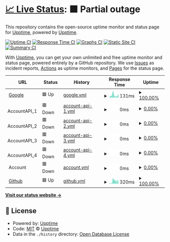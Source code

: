 # [📈 Live Status](https://demo.upptime.js.org): <!--live status--> **🟧 Partial outage**

This repository contains the open-source uptime monitor and status page for [Upptime](https://upptime.js.org), powered by [Upptime](https://github.com/upptime/upptime).

[![Uptime CI](https://github.com/wynand-vanrensburg/upptime/workflows/Uptime%20CI/badge.svg)](https://github.com/wynand-vanrensburg/upptime/actions?query=workflow%3A%22Uptime+CI%22)
[![Response Time CI](https://github.com/wynand-vanrensburg/upptime/workflows/Response%20Time%20CI/badge.svg)](https://github.com/wynand-vanrensburg/upptime/actions?query=workflow%3A%22Response+Time+CI%22)
[![Graphs CI](https://github.com/wynand-vanrensburg/upptime/workflows/Graphs%20CI/badge.svg)](https://github.com/wynand-vanrensburg/upptime/actions?query=workflow%3A%22Graphs+CI%22)
[![Static Site CI](https://github.com/wynand-vanrensburg/upptime/workflows/Static%20Site%20CI/badge.svg)](https://github.com/wynand-vanrensburg/upptime/actions?query=workflow%3A%22Static+Site+CI%22)
[![Summary CI](https://github.com/wynand-vanrensburg/upptime/workflows/Summary%20CI/badge.svg)](https://github.com/wynand-vanrensburg/upptime/actions?query=workflow%3A%22Summary+CI%22)

With [Upptime](https://upptime.js.org), you can get your own unlimited and free uptime monitor and status page, powered entirely by a GitHub repository. We use [Issues](https://github.com/upptime/upptime/issues) as incident reports, [Actions](https://github.com/wynand-vanrensburg/upptime/actions) as uptime monitors, and [Pages](https://demo.upptime.js.org) for the status page.

<!--start: status pages-->
<!-- This summary is generated by Upptime (https://github.com/upptime/upptime) -->
<!-- Do not edit this manually, your changes will be overwritten -->
<!-- prettier-ignore -->
| URL | Status | History | Response Time | Uptime |
| --- | ------ | ------- | ------------- | ------ |
| <img alt="" src="https://favicons.githubusercontent.com/www.google.com" height="13"> [Google](https://www.google.com) | 🟩 Up | [google.yml](https://github.com/wynand-vanrensburg/uptime/commits/HEAD/history/google.yml) | <details><summary><img alt="Response time graph" src="./graphs/google/response-time-week.png" height="20"> 131ms</summary><br><a href="https://wynand-vanrensburg.github.io/uptime/history/google"><img alt="Response time 103" src="https://img.shields.io/endpoint?url=https%3A%2F%2Fraw.githubusercontent.com%2Fwynand-vanrensburg%2Fuptime%2FHEAD%2Fapi%2Fgoogle%2Fresponse-time.json"></a><br><a href="https://wynand-vanrensburg.github.io/uptime/history/google"><img alt="24-hour response time 67" src="https://img.shields.io/endpoint?url=https%3A%2F%2Fraw.githubusercontent.com%2Fwynand-vanrensburg%2Fuptime%2FHEAD%2Fapi%2Fgoogle%2Fresponse-time-day.json"></a><br><a href="https://wynand-vanrensburg.github.io/uptime/history/google"><img alt="7-day response time 131" src="https://img.shields.io/endpoint?url=https%3A%2F%2Fraw.githubusercontent.com%2Fwynand-vanrensburg%2Fuptime%2FHEAD%2Fapi%2Fgoogle%2Fresponse-time-week.json"></a><br><a href="https://wynand-vanrensburg.github.io/uptime/history/google"><img alt="30-day response time 103" src="https://img.shields.io/endpoint?url=https%3A%2F%2Fraw.githubusercontent.com%2Fwynand-vanrensburg%2Fuptime%2FHEAD%2Fapi%2Fgoogle%2Fresponse-time-month.json"></a><br><a href="https://wynand-vanrensburg.github.io/uptime/history/google"><img alt="1-year response time 103" src="https://img.shields.io/endpoint?url=https%3A%2F%2Fraw.githubusercontent.com%2Fwynand-vanrensburg%2Fuptime%2FHEAD%2Fapi%2Fgoogle%2Fresponse-time-year.json"></a></details> | <details><summary><a href="https://wynand-vanrensburg.github.io/uptime/history/google">100.00%</a></summary><a href="https://wynand-vanrensburg.github.io/uptime/history/google"><img alt="All-time uptime 100.00%" src="https://img.shields.io/endpoint?url=https%3A%2F%2Fraw.githubusercontent.com%2Fwynand-vanrensburg%2Fuptime%2FHEAD%2Fapi%2Fgoogle%2Fuptime.json"></a><br><a href="https://wynand-vanrensburg.github.io/uptime/history/google"><img alt="24-hour uptime 100.00%" src="https://img.shields.io/endpoint?url=https%3A%2F%2Fraw.githubusercontent.com%2Fwynand-vanrensburg%2Fuptime%2FHEAD%2Fapi%2Fgoogle%2Fuptime-day.json"></a><br><a href="https://wynand-vanrensburg.github.io/uptime/history/google"><img alt="7-day uptime 100.00%" src="https://img.shields.io/endpoint?url=https%3A%2F%2Fraw.githubusercontent.com%2Fwynand-vanrensburg%2Fuptime%2FHEAD%2Fapi%2Fgoogle%2Fuptime-week.json"></a><br><a href="https://wynand-vanrensburg.github.io/uptime/history/google"><img alt="30-day uptime 100.00%" src="https://img.shields.io/endpoint?url=https%3A%2F%2Fraw.githubusercontent.com%2Fwynand-vanrensburg%2Fuptime%2FHEAD%2Fapi%2Fgoogle%2Fuptime-month.json"></a><br><a href="https://wynand-vanrensburg.github.io/uptime/history/google"><img alt="1-year uptime 100.00%" src="https://img.shields.io/endpoint?url=https%3A%2F%2Fraw.githubusercontent.com%2Fwynand-vanrensburg%2Fuptime%2FHEAD%2Fapi%2Fgoogle%2Fuptime-year.json"></a></details>
| <img alt="" src="https://favicons.githubusercontent.com/null" height="13"> AccountAPI_1 | 🟥 Down | [account-api-1.yml](https://github.com/wynand-vanrensburg/uptime/commits/HEAD/history/account-api-1.yml) | <details><summary><img alt="Response time graph" src="./graphs/account-api-1/response-time-week.png" height="20"> 0ms</summary><br><a href="https://wynand-vanrensburg.github.io/uptime/history/account-api-1"><img alt="Response time 0" src="https://img.shields.io/endpoint?url=https%3A%2F%2Fraw.githubusercontent.com%2Fwynand-vanrensburg%2Fuptime%2FHEAD%2Fapi%2Faccount-api-1%2Fresponse-time.json"></a><br><a href="https://wynand-vanrensburg.github.io/uptime/history/account-api-1"><img alt="24-hour response time 0" src="https://img.shields.io/endpoint?url=https%3A%2F%2Fraw.githubusercontent.com%2Fwynand-vanrensburg%2Fuptime%2FHEAD%2Fapi%2Faccount-api-1%2Fresponse-time-day.json"></a><br><a href="https://wynand-vanrensburg.github.io/uptime/history/account-api-1"><img alt="7-day response time 0" src="https://img.shields.io/endpoint?url=https%3A%2F%2Fraw.githubusercontent.com%2Fwynand-vanrensburg%2Fuptime%2FHEAD%2Fapi%2Faccount-api-1%2Fresponse-time-week.json"></a><br><a href="https://wynand-vanrensburg.github.io/uptime/history/account-api-1"><img alt="30-day response time 0" src="https://img.shields.io/endpoint?url=https%3A%2F%2Fraw.githubusercontent.com%2Fwynand-vanrensburg%2Fuptime%2FHEAD%2Fapi%2Faccount-api-1%2Fresponse-time-month.json"></a><br><a href="https://wynand-vanrensburg.github.io/uptime/history/account-api-1"><img alt="1-year response time 0" src="https://img.shields.io/endpoint?url=https%3A%2F%2Fraw.githubusercontent.com%2Fwynand-vanrensburg%2Fuptime%2FHEAD%2Fapi%2Faccount-api-1%2Fresponse-time-year.json"></a></details> | <details><summary><a href="https://wynand-vanrensburg.github.io/uptime/history/account-api-1">0.00%</a></summary><a href="https://wynand-vanrensburg.github.io/uptime/history/account-api-1"><img alt="All-time uptime 0.00%" src="https://img.shields.io/endpoint?url=https%3A%2F%2Fraw.githubusercontent.com%2Fwynand-vanrensburg%2Fuptime%2FHEAD%2Fapi%2Faccount-api-1%2Fuptime.json"></a><br><a href="https://wynand-vanrensburg.github.io/uptime/history/account-api-1"><img alt="24-hour uptime 0.00%" src="https://img.shields.io/endpoint?url=https%3A%2F%2Fraw.githubusercontent.com%2Fwynand-vanrensburg%2Fuptime%2FHEAD%2Fapi%2Faccount-api-1%2Fuptime-day.json"></a><br><a href="https://wynand-vanrensburg.github.io/uptime/history/account-api-1"><img alt="7-day uptime 0.00%" src="https://img.shields.io/endpoint?url=https%3A%2F%2Fraw.githubusercontent.com%2Fwynand-vanrensburg%2Fuptime%2FHEAD%2Fapi%2Faccount-api-1%2Fuptime-week.json"></a><br><a href="https://wynand-vanrensburg.github.io/uptime/history/account-api-1"><img alt="30-day uptime 0.00%" src="https://img.shields.io/endpoint?url=https%3A%2F%2Fraw.githubusercontent.com%2Fwynand-vanrensburg%2Fuptime%2FHEAD%2Fapi%2Faccount-api-1%2Fuptime-month.json"></a><br><a href="https://wynand-vanrensburg.github.io/uptime/history/account-api-1"><img alt="1-year uptime 0.00%" src="https://img.shields.io/endpoint?url=https%3A%2F%2Fraw.githubusercontent.com%2Fwynand-vanrensburg%2Fuptime%2FHEAD%2Fapi%2Faccount-api-1%2Fuptime-year.json"></a></details>
| <img alt="" src="https://favicons.githubusercontent.com/" height="13"> AccountAPI_2 | 🟥 Down | [account-api-2.yml](https://github.com/wynand-vanrensburg/uptime/commits/HEAD/history/account-api-2.yml) | <details><summary><img alt="Response time graph" src="./graphs/account-api-2/response-time-week.png" height="20"> 0ms</summary><br><a href="https://wynand-vanrensburg.github.io/uptime/history/account-api-2"><img alt="Response time 0" src="https://img.shields.io/endpoint?url=https%3A%2F%2Fraw.githubusercontent.com%2Fwynand-vanrensburg%2Fuptime%2FHEAD%2Fapi%2Faccount-api-2%2Fresponse-time.json"></a><br><a href="https://wynand-vanrensburg.github.io/uptime/history/account-api-2"><img alt="24-hour response time 0" src="https://img.shields.io/endpoint?url=https%3A%2F%2Fraw.githubusercontent.com%2Fwynand-vanrensburg%2Fuptime%2FHEAD%2Fapi%2Faccount-api-2%2Fresponse-time-day.json"></a><br><a href="https://wynand-vanrensburg.github.io/uptime/history/account-api-2"><img alt="7-day response time 0" src="https://img.shields.io/endpoint?url=https%3A%2F%2Fraw.githubusercontent.com%2Fwynand-vanrensburg%2Fuptime%2FHEAD%2Fapi%2Faccount-api-2%2Fresponse-time-week.json"></a><br><a href="https://wynand-vanrensburg.github.io/uptime/history/account-api-2"><img alt="30-day response time 0" src="https://img.shields.io/endpoint?url=https%3A%2F%2Fraw.githubusercontent.com%2Fwynand-vanrensburg%2Fuptime%2FHEAD%2Fapi%2Faccount-api-2%2Fresponse-time-month.json"></a><br><a href="https://wynand-vanrensburg.github.io/uptime/history/account-api-2"><img alt="1-year response time 0" src="https://img.shields.io/endpoint?url=https%3A%2F%2Fraw.githubusercontent.com%2Fwynand-vanrensburg%2Fuptime%2FHEAD%2Fapi%2Faccount-api-2%2Fresponse-time-year.json"></a></details> | <details><summary><a href="https://wynand-vanrensburg.github.io/uptime/history/account-api-2">0.00%</a></summary><a href="https://wynand-vanrensburg.github.io/uptime/history/account-api-2"><img alt="All-time uptime 0.00%" src="https://img.shields.io/endpoint?url=https%3A%2F%2Fraw.githubusercontent.com%2Fwynand-vanrensburg%2Fuptime%2FHEAD%2Fapi%2Faccount-api-2%2Fuptime.json"></a><br><a href="https://wynand-vanrensburg.github.io/uptime/history/account-api-2"><img alt="24-hour uptime 0.00%" src="https://img.shields.io/endpoint?url=https%3A%2F%2Fraw.githubusercontent.com%2Fwynand-vanrensburg%2Fuptime%2FHEAD%2Fapi%2Faccount-api-2%2Fuptime-day.json"></a><br><a href="https://wynand-vanrensburg.github.io/uptime/history/account-api-2"><img alt="7-day uptime 0.00%" src="https://img.shields.io/endpoint?url=https%3A%2F%2Fraw.githubusercontent.com%2Fwynand-vanrensburg%2Fuptime%2FHEAD%2Fapi%2Faccount-api-2%2Fuptime-week.json"></a><br><a href="https://wynand-vanrensburg.github.io/uptime/history/account-api-2"><img alt="30-day uptime 0.00%" src="https://img.shields.io/endpoint?url=https%3A%2F%2Fraw.githubusercontent.com%2Fwynand-vanrensburg%2Fuptime%2FHEAD%2Fapi%2Faccount-api-2%2Fuptime-month.json"></a><br><a href="https://wynand-vanrensburg.github.io/uptime/history/account-api-2"><img alt="1-year uptime 0.00%" src="https://img.shields.io/endpoint?url=https%3A%2F%2Fraw.githubusercontent.com%2Fwynand-vanrensburg%2Fuptime%2FHEAD%2Fapi%2Faccount-api-2%2Fuptime-year.json"></a></details>
| <img alt="" src="https://favicons.githubusercontent.com/null" height="13"> AccountAPI_3 | 🟥 Down | [account-api-3.yml](https://github.com/wynand-vanrensburg/uptime/commits/HEAD/history/account-api-3.yml) | <details><summary><img alt="Response time graph" src="./graphs/account-api-3/response-time-week.png" height="20"> 0ms</summary><br><a href="https://wynand-vanrensburg.github.io/uptime/history/account-api-3"><img alt="Response time 0" src="https://img.shields.io/endpoint?url=https%3A%2F%2Fraw.githubusercontent.com%2Fwynand-vanrensburg%2Fuptime%2FHEAD%2Fapi%2Faccount-api-3%2Fresponse-time.json"></a><br><a href="https://wynand-vanrensburg.github.io/uptime/history/account-api-3"><img alt="24-hour response time 0" src="https://img.shields.io/endpoint?url=https%3A%2F%2Fraw.githubusercontent.com%2Fwynand-vanrensburg%2Fuptime%2FHEAD%2Fapi%2Faccount-api-3%2Fresponse-time-day.json"></a><br><a href="https://wynand-vanrensburg.github.io/uptime/history/account-api-3"><img alt="7-day response time 0" src="https://img.shields.io/endpoint?url=https%3A%2F%2Fraw.githubusercontent.com%2Fwynand-vanrensburg%2Fuptime%2FHEAD%2Fapi%2Faccount-api-3%2Fresponse-time-week.json"></a><br><a href="https://wynand-vanrensburg.github.io/uptime/history/account-api-3"><img alt="30-day response time 0" src="https://img.shields.io/endpoint?url=https%3A%2F%2Fraw.githubusercontent.com%2Fwynand-vanrensburg%2Fuptime%2FHEAD%2Fapi%2Faccount-api-3%2Fresponse-time-month.json"></a><br><a href="https://wynand-vanrensburg.github.io/uptime/history/account-api-3"><img alt="1-year response time 0" src="https://img.shields.io/endpoint?url=https%3A%2F%2Fraw.githubusercontent.com%2Fwynand-vanrensburg%2Fuptime%2FHEAD%2Fapi%2Faccount-api-3%2Fresponse-time-year.json"></a></details> | <details><summary><a href="https://wynand-vanrensburg.github.io/uptime/history/account-api-3">0.00%</a></summary><a href="https://wynand-vanrensburg.github.io/uptime/history/account-api-3"><img alt="All-time uptime 0.00%" src="https://img.shields.io/endpoint?url=https%3A%2F%2Fraw.githubusercontent.com%2Fwynand-vanrensburg%2Fuptime%2FHEAD%2Fapi%2Faccount-api-3%2Fuptime.json"></a><br><a href="https://wynand-vanrensburg.github.io/uptime/history/account-api-3"><img alt="24-hour uptime 0.00%" src="https://img.shields.io/endpoint?url=https%3A%2F%2Fraw.githubusercontent.com%2Fwynand-vanrensburg%2Fuptime%2FHEAD%2Fapi%2Faccount-api-3%2Fuptime-day.json"></a><br><a href="https://wynand-vanrensburg.github.io/uptime/history/account-api-3"><img alt="7-day uptime 0.00%" src="https://img.shields.io/endpoint?url=https%3A%2F%2Fraw.githubusercontent.com%2Fwynand-vanrensburg%2Fuptime%2FHEAD%2Fapi%2Faccount-api-3%2Fuptime-week.json"></a><br><a href="https://wynand-vanrensburg.github.io/uptime/history/account-api-3"><img alt="30-day uptime 0.00%" src="https://img.shields.io/endpoint?url=https%3A%2F%2Fraw.githubusercontent.com%2Fwynand-vanrensburg%2Fuptime%2FHEAD%2Fapi%2Faccount-api-3%2Fuptime-month.json"></a><br><a href="https://wynand-vanrensburg.github.io/uptime/history/account-api-3"><img alt="1-year uptime 0.00%" src="https://img.shields.io/endpoint?url=https%3A%2F%2Fraw.githubusercontent.com%2Fwynand-vanrensburg%2Fuptime%2FHEAD%2Fapi%2Faccount-api-3%2Fuptime-year.json"></a></details>
| <img alt="" src="https://favicons.githubusercontent.com/" height="13"> AccountAPI_4 | 🟥 Down | [account-api-4.yml](https://github.com/wynand-vanrensburg/uptime/commits/HEAD/history/account-api-4.yml) | <details><summary><img alt="Response time graph" src="./graphs/account-api-4/response-time-week.png" height="20"> 0ms</summary><br><a href="https://wynand-vanrensburg.github.io/uptime/history/account-api-4"><img alt="Response time 0" src="https://img.shields.io/endpoint?url=https%3A%2F%2Fraw.githubusercontent.com%2Fwynand-vanrensburg%2Fuptime%2FHEAD%2Fapi%2Faccount-api-4%2Fresponse-time.json"></a><br><a href="https://wynand-vanrensburg.github.io/uptime/history/account-api-4"><img alt="24-hour response time 0" src="https://img.shields.io/endpoint?url=https%3A%2F%2Fraw.githubusercontent.com%2Fwynand-vanrensburg%2Fuptime%2FHEAD%2Fapi%2Faccount-api-4%2Fresponse-time-day.json"></a><br><a href="https://wynand-vanrensburg.github.io/uptime/history/account-api-4"><img alt="7-day response time 0" src="https://img.shields.io/endpoint?url=https%3A%2F%2Fraw.githubusercontent.com%2Fwynand-vanrensburg%2Fuptime%2FHEAD%2Fapi%2Faccount-api-4%2Fresponse-time-week.json"></a><br><a href="https://wynand-vanrensburg.github.io/uptime/history/account-api-4"><img alt="30-day response time 0" src="https://img.shields.io/endpoint?url=https%3A%2F%2Fraw.githubusercontent.com%2Fwynand-vanrensburg%2Fuptime%2FHEAD%2Fapi%2Faccount-api-4%2Fresponse-time-month.json"></a><br><a href="https://wynand-vanrensburg.github.io/uptime/history/account-api-4"><img alt="1-year response time 0" src="https://img.shields.io/endpoint?url=https%3A%2F%2Fraw.githubusercontent.com%2Fwynand-vanrensburg%2Fuptime%2FHEAD%2Fapi%2Faccount-api-4%2Fresponse-time-year.json"></a></details> | <details><summary><a href="https://wynand-vanrensburg.github.io/uptime/history/account-api-4">0.00%</a></summary><a href="https://wynand-vanrensburg.github.io/uptime/history/account-api-4"><img alt="All-time uptime 0.00%" src="https://img.shields.io/endpoint?url=https%3A%2F%2Fraw.githubusercontent.com%2Fwynand-vanrensburg%2Fuptime%2FHEAD%2Fapi%2Faccount-api-4%2Fuptime.json"></a><br><a href="https://wynand-vanrensburg.github.io/uptime/history/account-api-4"><img alt="24-hour uptime 0.00%" src="https://img.shields.io/endpoint?url=https%3A%2F%2Fraw.githubusercontent.com%2Fwynand-vanrensburg%2Fuptime%2FHEAD%2Fapi%2Faccount-api-4%2Fuptime-day.json"></a><br><a href="https://wynand-vanrensburg.github.io/uptime/history/account-api-4"><img alt="7-day uptime 0.00%" src="https://img.shields.io/endpoint?url=https%3A%2F%2Fraw.githubusercontent.com%2Fwynand-vanrensburg%2Fuptime%2FHEAD%2Fapi%2Faccount-api-4%2Fuptime-week.json"></a><br><a href="https://wynand-vanrensburg.github.io/uptime/history/account-api-4"><img alt="30-day uptime 0.00%" src="https://img.shields.io/endpoint?url=https%3A%2F%2Fraw.githubusercontent.com%2Fwynand-vanrensburg%2Fuptime%2FHEAD%2Fapi%2Faccount-api-4%2Fuptime-month.json"></a><br><a href="https://wynand-vanrensburg.github.io/uptime/history/account-api-4"><img alt="1-year uptime 0.00%" src="https://img.shields.io/endpoint?url=https%3A%2F%2Fraw.githubusercontent.com%2Fwynand-vanrensburg%2Fuptime%2FHEAD%2Fapi%2Faccount-api-4%2Fuptime-year.json"></a></details>
| <img alt="" src="https://favicons.githubusercontent.com/" height="13"> Account | 🟥 Down | [account.yml](https://github.com/wynand-vanrensburg/uptime/commits/HEAD/history/account.yml) | <details><summary><img alt="Response time graph" src="./graphs/account/response-time-week.png" height="20"> 0ms</summary><br><a href="https://wynand-vanrensburg.github.io/uptime/history/account"><img alt="Response time 0" src="https://img.shields.io/endpoint?url=https%3A%2F%2Fraw.githubusercontent.com%2Fwynand-vanrensburg%2Fuptime%2FHEAD%2Fapi%2Faccount%2Fresponse-time.json"></a><br><a href="https://wynand-vanrensburg.github.io/uptime/history/account"><img alt="24-hour response time 0" src="https://img.shields.io/endpoint?url=https%3A%2F%2Fraw.githubusercontent.com%2Fwynand-vanrensburg%2Fuptime%2FHEAD%2Fapi%2Faccount%2Fresponse-time-day.json"></a><br><a href="https://wynand-vanrensburg.github.io/uptime/history/account"><img alt="7-day response time 0" src="https://img.shields.io/endpoint?url=https%3A%2F%2Fraw.githubusercontent.com%2Fwynand-vanrensburg%2Fuptime%2FHEAD%2Fapi%2Faccount%2Fresponse-time-week.json"></a><br><a href="https://wynand-vanrensburg.github.io/uptime/history/account"><img alt="30-day response time 0" src="https://img.shields.io/endpoint?url=https%3A%2F%2Fraw.githubusercontent.com%2Fwynand-vanrensburg%2Fuptime%2FHEAD%2Fapi%2Faccount%2Fresponse-time-month.json"></a><br><a href="https://wynand-vanrensburg.github.io/uptime/history/account"><img alt="1-year response time 0" src="https://img.shields.io/endpoint?url=https%3A%2F%2Fraw.githubusercontent.com%2Fwynand-vanrensburg%2Fuptime%2FHEAD%2Fapi%2Faccount%2Fresponse-time-year.json"></a></details> | <details><summary><a href="https://wynand-vanrensburg.github.io/uptime/history/account">0.00%</a></summary><a href="https://wynand-vanrensburg.github.io/uptime/history/account"><img alt="All-time uptime 0.00%" src="https://img.shields.io/endpoint?url=https%3A%2F%2Fraw.githubusercontent.com%2Fwynand-vanrensburg%2Fuptime%2FHEAD%2Fapi%2Faccount%2Fuptime.json"></a><br><a href="https://wynand-vanrensburg.github.io/uptime/history/account"><img alt="24-hour uptime 0.00%" src="https://img.shields.io/endpoint?url=https%3A%2F%2Fraw.githubusercontent.com%2Fwynand-vanrensburg%2Fuptime%2FHEAD%2Fapi%2Faccount%2Fuptime-day.json"></a><br><a href="https://wynand-vanrensburg.github.io/uptime/history/account"><img alt="7-day uptime 0.00%" src="https://img.shields.io/endpoint?url=https%3A%2F%2Fraw.githubusercontent.com%2Fwynand-vanrensburg%2Fuptime%2FHEAD%2Fapi%2Faccount%2Fuptime-week.json"></a><br><a href="https://wynand-vanrensburg.github.io/uptime/history/account"><img alt="30-day uptime 0.00%" src="https://img.shields.io/endpoint?url=https%3A%2F%2Fraw.githubusercontent.com%2Fwynand-vanrensburg%2Fuptime%2FHEAD%2Fapi%2Faccount%2Fuptime-month.json"></a><br><a href="https://wynand-vanrensburg.github.io/uptime/history/account"><img alt="1-year uptime 0.00%" src="https://img.shields.io/endpoint?url=https%3A%2F%2Fraw.githubusercontent.com%2Fwynand-vanrensburg%2Fuptime%2FHEAD%2Fapi%2Faccount%2Fuptime-year.json"></a></details>
| <img alt="" src="https://favicons.githubusercontent.com/github.com" height="13"> [Github](https://github.com) | 🟩 Up | [github.yml](https://github.com/wynand-vanrensburg/uptime/commits/HEAD/history/github.yml) | <details><summary><img alt="Response time graph" src="./graphs/github/response-time-week.png" height="20"> 320ms</summary><br><a href="https://wynand-vanrensburg.github.io/uptime/history/github"><img alt="Response time 265" src="https://img.shields.io/endpoint?url=https%3A%2F%2Fraw.githubusercontent.com%2Fwynand-vanrensburg%2Fuptime%2FHEAD%2Fapi%2Fgithub%2Fresponse-time.json"></a><br><a href="https://wynand-vanrensburg.github.io/uptime/history/github"><img alt="24-hour response time 44" src="https://img.shields.io/endpoint?url=https%3A%2F%2Fraw.githubusercontent.com%2Fwynand-vanrensburg%2Fuptime%2FHEAD%2Fapi%2Fgithub%2Fresponse-time-day.json"></a><br><a href="https://wynand-vanrensburg.github.io/uptime/history/github"><img alt="7-day response time 320" src="https://img.shields.io/endpoint?url=https%3A%2F%2Fraw.githubusercontent.com%2Fwynand-vanrensburg%2Fuptime%2FHEAD%2Fapi%2Fgithub%2Fresponse-time-week.json"></a><br><a href="https://wynand-vanrensburg.github.io/uptime/history/github"><img alt="30-day response time 265" src="https://img.shields.io/endpoint?url=https%3A%2F%2Fraw.githubusercontent.com%2Fwynand-vanrensburg%2Fuptime%2FHEAD%2Fapi%2Fgithub%2Fresponse-time-month.json"></a><br><a href="https://wynand-vanrensburg.github.io/uptime/history/github"><img alt="1-year response time 265" src="https://img.shields.io/endpoint?url=https%3A%2F%2Fraw.githubusercontent.com%2Fwynand-vanrensburg%2Fuptime%2FHEAD%2Fapi%2Fgithub%2Fresponse-time-year.json"></a></details> | <details><summary><a href="https://wynand-vanrensburg.github.io/uptime/history/github">100.00%</a></summary><a href="https://wynand-vanrensburg.github.io/uptime/history/github"><img alt="All-time uptime 99.75%" src="https://img.shields.io/endpoint?url=https%3A%2F%2Fraw.githubusercontent.com%2Fwynand-vanrensburg%2Fuptime%2FHEAD%2Fapi%2Fgithub%2Fuptime.json"></a><br><a href="https://wynand-vanrensburg.github.io/uptime/history/github"><img alt="24-hour uptime 100.00%" src="https://img.shields.io/endpoint?url=https%3A%2F%2Fraw.githubusercontent.com%2Fwynand-vanrensburg%2Fuptime%2FHEAD%2Fapi%2Fgithub%2Fuptime-day.json"></a><br><a href="https://wynand-vanrensburg.github.io/uptime/history/github"><img alt="7-day uptime 100.00%" src="https://img.shields.io/endpoint?url=https%3A%2F%2Fraw.githubusercontent.com%2Fwynand-vanrensburg%2Fuptime%2FHEAD%2Fapi%2Fgithub%2Fuptime-week.json"></a><br><a href="https://wynand-vanrensburg.github.io/uptime/history/github"><img alt="30-day uptime 99.75%" src="https://img.shields.io/endpoint?url=https%3A%2F%2Fraw.githubusercontent.com%2Fwynand-vanrensburg%2Fuptime%2FHEAD%2Fapi%2Fgithub%2Fuptime-month.json"></a><br><a href="https://wynand-vanrensburg.github.io/uptime/history/github"><img alt="1-year uptime 99.75%" src="https://img.shields.io/endpoint?url=https%3A%2F%2Fraw.githubusercontent.com%2Fwynand-vanrensburg%2Fuptime%2FHEAD%2Fapi%2Fgithub%2Fuptime-year.json"></a></details>

<!--end: status pages-->

[**Visit our status website →**](https://demo.upptime.js.org)

## 📄 License

- Powered by: [Upptime](https://github.com/upptime/upptime)
- Code: [MIT](./LICENSE) © [Upptime](https://upptime.js.org)
- Data in the `./history` directory: [Open Database License](https://opendatacommons.org/licenses/odbl/1-0/)
